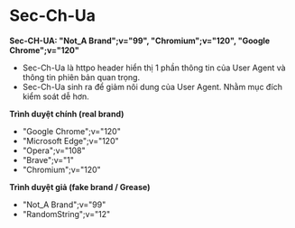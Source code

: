 #  Sec-Ch-Ua

**Sec-CH-UA: "Not_A Brand";v="99", "Chromium";v="120", "Google Chrome";v="120"**

- Sec-Ch-Ua là httpo header hiển thị 1 phần thông tin của User Agent và thông tin phiên bản quan trọng.
- Sec-Ch-Ua sinh ra để giảm nôi dung của User Agent. Nhằm mục đích kiểm soát dễ hơn.

**Trình duyệt chính (real brand)**

- "Google Chrome";v="120"
- "Microsoft Edge";v="120"
- "Opera";v="108"
- "Brave";v="1"
- "Chromium";v="120"
  
**Trình duyệt giả (fake brand / Grease)**
- "Not_A Brand";v="99"
- "RandomString";v="12"
